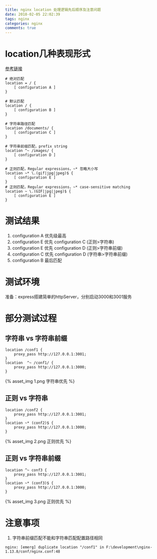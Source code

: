 ```yaml
---
title: nginx location 处理逻辑先后顺序及注意问题
date: 2018-02-05 22:02:39
tags: nginx
categories: nginx
comments: true
---
```


# location几种表现形式
[参考链接](http://nginx.org/en/docs/http/ngx_http_core_module.html#location)

````
# 绝对匹配
location = / {
    [ configuration A ]
}

# 默认匹配
location / {
    [ configuration B ]
}

# 字符串路径匹配
location /documents/ {
    [ configuration C ]
}

# 字符串前缀匹配，prefix string
location ^~ /images/ {
    [ configuration D ]
}

# 正则匹配，Regular expressions，~* 忽略大小写
location ~* \.(gif|jpg|jpeg)$ {
    [ configuration E ]
}
# 正则匹配，Regular expressions，~* case-sensitive matching
location ~ \.(GIF|jpg|jpeg)$ {
    [ configuration E ]
}
````

# 测试结果
1. configuration A 优先级最高
2. configuration E 优先 configuration C (正则>字符串)
3. configuration E 优先 configuration D (正则>字符串前缀)
4. configuration C 优先 configuration D (字符串>字符串前缀)
5. configuration B 最后匹配

# 测试环境
准备：express搭建简单的httpServer，分别启动3000和3001服务

# 部分测试过程
## 字符串 vs 字符串前缀
````
location /conf1 {
    proxy_pass http://127.0.0.1:3001;
}
location  ^~ /conf1/ {
    proxy_pass http://127.0.0.1:3000;
}
````
{% asset_img 1.png 字符串优先 %}

## 正则 vs 字符串
````
location /conf2 {
    proxy_pass http://127.0.0.1:3001;
}
location ~* (conf2)$ {
    proxy_pass http://127.0.0.1:3000;
}
````
{% asset_img 2.png 正则优先 %}

## 正则 vs 字符串前缀
````
location ^~ conf3 {
    proxy_pass http://127.0.0.1:3001;
}
location ~* (conf3)$ {
    proxy_pass http://127.0.0.1:3000;
}
````
{% asset_img 3.png 正则优先 %}

# 注意事项
1. 字符串前缀匹配不能和字符串匹配配置路径相同
````
nginx: [emerg] duplicate location "/conf1" in F:\development\nginx-1.13.8/conf/nginx.conf:48
````
    

